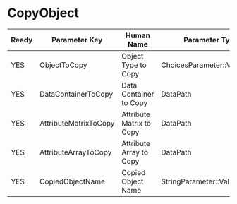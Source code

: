 # CopyObject

| Ready | Parameter Key | Human Name | Parameter Type | Parameter Class |
|-------|---------------|------------|-----------------|----------------|
| YES | ObjectToCopy | Object Type to Copy | ChoicesParameter::ValueType | ChoicesParameter |
| YES | DataContainerToCopy | Data Container to Copy | DataPath | DataGroupSelectionParameter |
| YES | AttributeMatrixToCopy | Attribute Matrix to Copy | DataPath | DataGroupSelectionParameter |
| YES | AttributeArrayToCopy | Attribute Array to Copy | DataPath | ArraySelectionParameter |
| YES | CopiedObjectName | Copied Object Name | StringParameter::ValueType | StringParameter |
